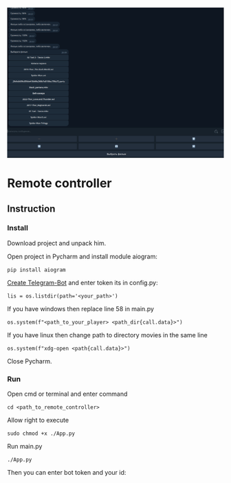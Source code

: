 ![logo.png](readme%2Flogo.png)
<h1>Remote controller</h1>
<h2>Instruction</h2>
<h3>Install</h3>
<p>Download project and unpack him.</p>
<p>Open project in Pycharm and install module aiogram:</p>

```
pip install aiogram
```
<p><a href="https://botcreators.ru/blog/kak-sozdat-svoego-bota-v-botfather/">Create Telegram-Bot</a> and enter token its in config.py:</p>

```
lis = os.listdir(path='<your_path>')
```
<p>If you have windows then replace line 58 in main.py</p>

```
os.system(f"<path_to_your_player> <path_dir{call.data}>")
```
<p>If you have linux then change path to directory movies in the same line</p>

```
os.system(f"xdg-open <path{call.data}>")
```
<p>Close Pycharm.</p>
<h3>Run</h3>
<p>Open cmd or terminal and enter command</p>

```
cd <path_to_remote_controller>
```
<p>Allow right to execute</p>

```
sudo chmod +x ./App.py
```
<p>Run main.py</p>

```
./App.py
```
Then you can enter bot token and your id:
 
